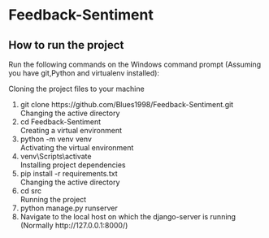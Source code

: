# Feedback-Sentiment

## How to run the project

Run the following commands on the Windows command prompt (Assuming you have git,Python and virtualenv installed):

Cloning the project files to your machine<br>
<ol>
  <li> git clone https://github.com/Blues1998/Feedback-Sentiment.git<br>
  Changing the active directory <br>
  <li> cd Feedback-Sentiment<br>
  Creating a virtual environment <br>
  <li> python -m venv venv<br>
  Activating the virtual environment <br>
  <li> venv\Scripts\activate<br>
  Installing project dependencies <br>
  <li> pip install -r requirements.txt<br>
  Changing the active directory <br>
  <li> cd src <br>
  Running the project <br>
  <li> python manage.py runserver
  <li> Navigate to the local host on which the django-server is running (Normally http://127.0.0.1:8000/)
</ol>
